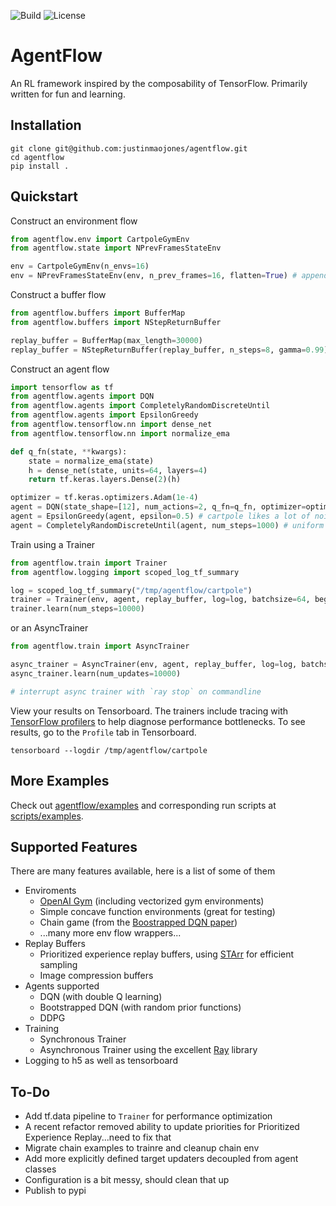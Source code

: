 ![Build](https://github.com/justinmaojones/agentflow/workflows/Build/badge.svg)
![License](https://img.shields.io/badge/license-MIT-green)

# AgentFlow

An RL framework inspired by the composability of TensorFlow.  Primarily written for fun and learning.

## Installation

```
git clone git@github.com:justinmaojones/agentflow.git
cd agentflow
pip install .
```

## Quickstart

Construct an environment flow
```python
from agentflow.env import CartpoleGymEnv
from agentflow.state import NPrevFramesStateEnv

env = CartpoleGymEnv(n_envs=16)
env = NPrevFramesStateEnv(env, n_prev_frames=16, flatten=True) # appends prev frames to state
```

Construct a buffer flow
```python
from agentflow.buffers import BufferMap
from agentflow.buffers import NStepReturnBuffer

replay_buffer = BufferMap(max_length=30000)
replay_buffer = NStepReturnBuffer(replay_buffer, n_steps=8, gamma=0.99) # n-step discounted sum of rewards
```

Construct an agent flow
```python
import tensorflow as tf
from agentflow.agents import DQN
from agentflow.agents import CompletelyRandomDiscreteUntil
from agentflow.agents import EpsilonGreedy
from agentflow.tensorflow.nn import dense_net
from agentflow.tensorflow.nn import normalize_ema

def q_fn(state, **kwargs):
    state = normalize_ema(state)
    h = dense_net(state, units=64, layers=4)
    return tf.keras.layers.Dense(2)(h)

optimizer = tf.keras.optimizers.Adam(1e-4)
agent = DQN(state_shape=[12], num_actions=2, q_fn=q_fn, optimizer=optimizer, gamma=0.99, ema_decay=0.999)
agent = EpsilonGreedy(agent, epsilon=0.5) # cartpole likes a lot of noise
agent = CompletelyRandomDiscreteUntil(agent, num_steps=1000) # uniform random actions until num_steps
```

Train using a Trainer
```python
from agentflow.train import Trainer
from agentflow.logging import scoped_log_tf_summary

log = scoped_log_tf_summary("/tmp/agentflow/cartpole")
trainer = Trainer(env, agent, replay_buffer, log=log, batchsize=64, begin_learning_at_step=1000)
trainer.learn(num_steps=10000)
```

or an AsyncTrainer 
```python
from agentflow.train import AsyncTrainer

async_trainer = AsyncTrainer(env, agent, replay_buffer, log=log, batchsize=64, begin_learning_at_step=1000, n_updates_per_model_refresh=32)
async_trainer.learn(num_updates=10000)

# interrupt async trainer with `ray stop` on commandline
```

View your results on Tensorboard. The trainers include tracing with [TensorFlow profilers](https://www.tensorflow.org/tensorboard/tensorboard_profiling_keras) to help diagnose performance bottlenecks.  To see results, go to the `Profile` tab in Tensorboard.
```
tensorboard --logdir /tmp/agentflow/cartpole
```

## More Examples

Check out [agentflow/examples](https://github.com/justinmaojones/agentflow/tree/master/agentflow/examples) and corresponding run scripts at [scripts/examples](https://github.com/justinmaojones/agentflow/tree/master/scripts/examples).

## Supported Features

There are many features available, here is a list of some of them
* Enviroments
    * [OpenAI Gym](https://github.com/openai/gym) (including vectorized gym environments)
    * Simple concave function environments (great for testing)
    * Chain game (from the [Boostrapped DQN paper](https://papers.nips.cc/paper/2016/file/8d8818c8e140c64c743113f563cf750f-Paper.pdf))
    * ...many more env flow wrappers...
* Replay Buffers
    * Prioritized experience replay buffers, using [STArr](https://github.com/justinmaojones/starr) for efficient sampling
    * Image compression buffers
* Agents supported
    * DQN (with double Q learning)
    * Bootstrapped DQN (with random prior functions)
    * DDPG
* Training
    * Synchronous Trainer
    * Asynchronous Trainer using the excellent [Ray](https://github.com/ray-project/ray) library 
* Logging to h5 as well as tensorboard

## To-Do
* Add tf.data pipeline to `Trainer` for performance optimization
* A recent refactor removed ability to update priorities for Prioritized Experience Replay...need to fix that
* Migrate chain examples to trainre and cleanup chain env
* Add more explicitly defined target updaters decoupled from agent classes
* Configuration is a bit messy, should clean that up
* Publish to pypi
